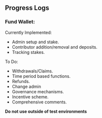 ## Progress Logs

### Fund Wallet:
Currently Implemented:

* Admin setup and stake.
* Contributor addition/removal and deposits.
* Tracking stakes.

To Do:

* Withdrawals/Claims.
* Time period based functions.
* Refunds.
* Change admin
* Governance mechanisms.
* Incentive scheme.
* Comprehensive comments.

**Do not use outside of test environments**
